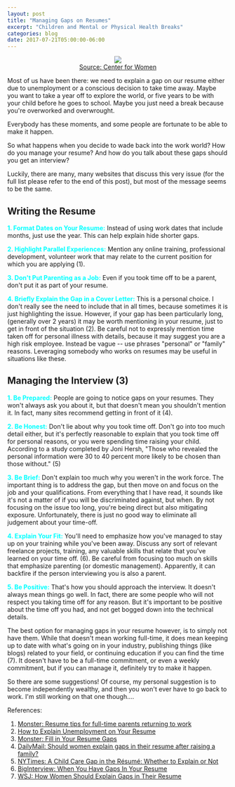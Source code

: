 ```yaml
---
layout: post
title: "Managing Gaps on Resumes"
excerpt: "Children and Mental or Physical Health Breaks"
categories: blog
date: 2017-07-21T05:00:00-06:00
---
```


<center><figure>
<img src="http://www.centerforwomenpgh.org/wp-content/uploads/resumewoman-photo.jpg">
<figcaption><a href="http://www.centerforwomenpgh.org/wp-content/uploads/resumewoman-photo.jpg">Source: Center for Women</a></figcaption> 
</figure></center>

Most of us have been there: we need to explain a gap on our resume either due to unemployment or a conscious decision to take time away.  Maybe you want to take a year off to explore the world, or five years to be with your child before he goes to school.  Maybe you just need a break because you're overworked and overwrought.

Everybody has these moments, and some people are fortunate to be able to make it happen.

So what happens when you decide to wade back into the work world?  How do you manage your resume?  And how do you talk about these gaps should you get an interview?


Luckily, there are many, many websites that discuss this very issue (for the full list please refer to the end of this post), but most of the message seems to be the same.

<h2>Writing the Resume</h2>

<b><font color="cyan">1. Format Dates on Your Resume:</font></b> Instead of using work dates that include months, just use the year.  This can help explain hide shorter gaps.

<b><font color="cyan">2. Highlight Parallel Experiences:</font></b> Mention any online training, professional development, volunteer work that may relate to the current position for which you are applying (1).<br>

<b><font color="cyan">3. Don't Put Parenting as a Job:</font></b>  Even if you took time off to be a parent, don't put it as part of your resume.

<b><font color="cyan">4. Briefly Explain the Gap in a Cover Letter:</font></b>  This is a personal choice.  I don't really see the need to include that in all times, because sometimes it is just highlighting the issue.  However, if your gap has been particularly long, (generally over 2 years) it may be worth mentioning in your resume, just to get in front of the situation (2).  Be careful not to expressly mention time taken off for personal illness with details, because it may suggest you are a high risk employee.  Instead be vague -- use phrases "personal" or "family" reasons.  Leveraging somebody who works on resumes may be useful in situations like these. 


<h2>Managing the Interview (3)</h2>

<b><font color="cyan">1. Be Prepared:</font></b> People are going to notice gaps on your resumes.  They won't always ask you about it, but that doesn't mean you shouldn't mention it.  In fact, many sites recommend getting in front of it (4).

<b><font color="cyan">2. Be Honest:</font></b> Don't lie about why you took time off.  Don't go into too much detail either, but it's perfectly reasonable to explain that you took time off for personal reasons, or you were spending time raising your child.  According to a study completed by Joni Hersh, "Those who revealed the personal information were 30 to 40 percent more likely to be chosen than those without." (5)

<b><font color="cyan">3. Be Brief:</font></b>  Don't explain too much why you weren't in the work force.  The important thing is to address the gap, but then move on and focus on the job and your qualifications.  From everything that I have read, it sounds like it's not a matter of if you will be discriminated against, but when.  By not focusing on the issue too long, you're being direct but also mitigating exposure.  Unfortunately, there is just no good way to eliminate all judgement about your time-off.

<b><font color="cyan">4. Explain Your Fit:</font></b> You'll need to emphasize how you've managed to stay up on your training while you've been away.  Discuss any sort of relevant freelance projects, training, any valuable skills that relate that you've learned on your time off. (6).  Be careful from focusing too much on skills that emphasize parenting (or domestic management).  Apparently, it can backfire if the person interviewing you is also a parent.

<b><font color="cyan">5. Be Positive:</font></b> That's how you should approach the interview.  It doesn't always mean things go well.  In fact, there are some people who will not respect you taking time off for any reason.  But it's important to be positive about the time off you had, and not get bogged down into the technical details.

The best option for managing gaps in your resume however, is to simply not have them.  While that doesn't mean working full-time, it does mean keeping up to date with what's going on in your industry, publishing things (like blogs) related to your field, or continuing education if you can find the time (7).  It doesn't have to be a full-time commitment, or even a weekly commitment, but if you can manage it, definitely try to make it happen.

So there are some suggestions!  Of course, my personal suggestion is to become independently wealthy, and then you won't ever have to go back to work.  I'm still working on that one though....

References:
1. <a href="https://www.monster.com/career-advice/article/resume-tips-parents-returning-to-work">Monster: Resume tips for full-time parents returning to work</a><br>
2. <a href="https://susanireland.com/resume/how-to-write/work-experience/unemployment/">How to Explain Unemployment on Your Resume</a><br>
3. <a href="https://www.monster.com/career-advice/article/fill-3n-your-resume-gaps">Monster: Fill in Your Resume Gaps</a><br>
4. <a href="http://www.dailymail.co.uk/sciencetech/article-3601630/Should-women-explain-gaps-resume-raising-family-Controversial-study-says-honest-help-land-job.html">DailyMail: Should women explain gaps in their resume after raising a family?</a><br>
5. <a href="https://www.nytimes.com/2016/05/20/business/economy/a-child-care-gap-in-the-resume-whether-to-explain-or-not.html">NYTimes: A Child Care Gap in the Résumé: Whether to Explain or Not</a><br>
6. <a href="https://biginterview.com/blog/2011/08/gaps-in-your-resume.html">BigInterview: When You Have Gaps In Your Resume</a><br>
7. <a href="https://blogs.wsj.com/experts/2015/10/02/how-women-should-explain-gaps-in-their-resumes/">WSJ: How Women Should Explain Gaps in Their Resume</a>
